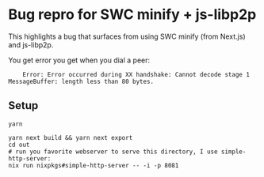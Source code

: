 # Bug repro for SWC minify + js-libp2p

This highlights a bug that surfaces from using SWC minify (from Next.js) and
js-libp2p.

You get error you get when you dial a peer:
```
    Error: Error occurred during XX handshake: Cannot decode stage 1 MessageBuffer: length less than 80 bytes.
```


## Setup

```
yarn

yarn next build && yarn next export
cd out
# run you favorite webserver to serve this directory, I use simple-http-server:
nix run nixpkgs#simple-http-server -- -i -p 8081
```